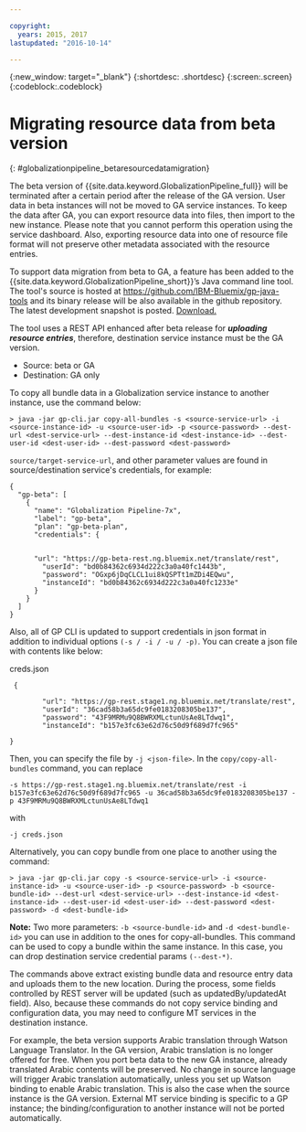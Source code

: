 ```yaml
---

copyright:
  years: 2015, 2017
lastupdated: "2016-10-14"

---
```


{:new_window: target="_blank"}
{:shortdesc: .shortdesc}
{:screen:.screen}
{:codeblock:.codeblock}

# Migrating resource data from beta version
{: #globalizationpipeline_betaresourcedatamigration}

The beta version of {{site.data.keyword.GlobalizationPipeline_full}} will be terminated after a certain period after the release of the GA version. User data in beta instances will not be moved to GA service instances. To keep the data after GA, you can export resource data into files, then import to the new instance. Please note that you cannot perform this operation using the service dashboard. Also, exporting resource data into one of resource file format will not preserve other metadata associated with the resource entries.

To support data migration from beta to GA, a feature has been added to the {{site.data.keyword.GlobalizationPipeline_short}}’s Java command line tool. The tool's source is hosted at https://github.com/IBM-Bluemix/gp-java-tools and its binary release will be also available in the github repository. The latest development snapshot is posted. [Download.](https://w3-connections.ibm.com/communities/service/html/communityview?communityUuid=589d87cf-d0c7-4e06-ab95-4108547f90aa#fullpageWidgetId=Wa22bb771e29b_4aa9_a114_cfe53fda2cc8&file=5cdaf089-ec7c-4881-b5a0-7ab651491237)

The tool uses a REST API enhanced after beta release for ***uploading resource entries***, therefore, destination service instance must be the GA version. 
* Source: beta or GA
* Destination: GA only

To copy all bundle data in a Globalization service instance to another instance, use the command below:

```> java -jar gp-cli.jar copy-all-bundles -s <source-service-url> -i <source-instance-id> -u <source-user-id> -p <source-password> --dest-url <dest-service-url> --dest-instance-id <dest-instance-id> --dest-user-id <dest-user-id> --dest-password <dest-password>```


`source/target-service-url`, and other parameter values are found in source/destination service's credentials, for example: 

```
{
  "gp-beta": [
    {
      "name": "Globalization Pipeline-7x",
      "label": "gp-beta",
      "plan": "gp-beta-plan",
      "credentials": {
 

      "url": "https://gp-beta-rest.ng.bluemix.net/translate/rest",
        "userId": "bd0b84362c6934d222c3a0a40fc1443b",
        "password": "OGxp6jDqCLCL1ui8kQSPTt1mZDi4EQwu",
        "instanceId": "bd0b84362c6934d222c3a0a40fc1233e"
      }
    }
  ]
}
```
Also, all of GP CLI is updated to support credentials in json format in addition to individual options `(-s / -i / -u / -p)`. You can create a json file with contents like below: 

creds.json 
```
 {

        "url": "https://gp-rest.stage1.ng.bluemix.net/translate/rest",
        "userId": "36cad58b3a65dc9fe0183208305be137",
        "password": "43F9MRMu9Q8BWRXMLctunUsAe8LTdwq1",
        "instanceId": "b157e3fc63e62d76c50d9f689d7fc965"

} 
```
Then, you can specify the file by `-j <json-file>`. In the `copy/copy-all-bundles` command, you can replace

```-s https://gp-rest.stage1.ng.bluemix.net/translate/rest -i b157e3fc63e62d76c50d9f689d7fc965 -u 36cad58b3a65dc9fe0183208305be137 -p 43F9MRMu9Q8BWRXMLctunUsAe8LTdwq1```

with

`-j creds.json `
 
Alternatively, you can copy bundle from one place to another using the command: 

```> java -jar gp-cli.jar copy -s <source-service-url> -i <source-instance-id> -u <source-user-id> -p <source-password> -b <source-bundle-id> --dest-url <dest-service-url> --dest-instance-id <dest-instance-id> --dest-user-id <dest-user-id> --dest-password <dest-password> -d <dest-bundle-id>```


**Note:** Two more parameters: `-b <source-bundle-id>` and `-d <dest-bundle-id>` you can use in addition to the ones for copy-all-bundles. This command can be used to copy a bundle within the same instance. In this case, you can drop destination service credential params `(--dest-*)`.


The commands above extract existing bundle data and resource entry data and uploads them to the new location. During the process, some fields controlled by REST server will be updated (such as updatedBy/updatedAt field). Also, because these commands do not copy service binding and configuration data, you may need to configure MT services in the destination instance.


For example, the beta version supports Arabic translation through Watson Language Translator. In the GA version, Arabic translation is no longer offered for free. When you port beta data to the new GA instance, already translated Arabic contents will be preserved. No change in source language will trigger Arabic translation automatically, unless you set up Watson binding to enable Arabic translation. This is also the case when the source instance is the GA version. External MT service binding is specific to a GP instance; the binding/configuration to another instance will not be ported automatically. 

